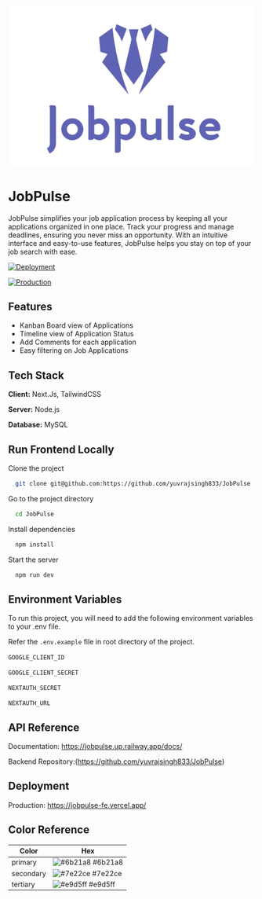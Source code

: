 
![Logo](https://github.com/yuvrajsingh833/JobPulse/blob/main/assets/logo.png)


# JobPulse

JobPulse simplifies your job application process by keeping all your applications organized in one place. Track your progress and manage deadlines, ensuring you never miss an opportunity. With an intuitive interface and easy-to-use features, JobPulse helps you stay on top of your job search with ease.



[![Deployment](https://img.shields.io/badge/Vercel-Success-green.svg)](https://choosealicense.com/licenses/mit/)

[![Production](https://img.shields.io/badge/Production-Released-green.svg)](https://opensource.org/licenses/)

## Features

- Kanban Board view of Applications
- Timeline view of Application Status
- Add Comments for each application
- Easy filtering on Job Applications


## Tech Stack

**Client:** Next.Js, TailwindCSS

**Server:** Node.js

**Database:** MySQL


## Run Frontend Locally

Clone the project

```bash
  git clone git@github.com:https://github.com/yuvrajsingh833/JobPulse
```

Go to the project directory

```bash
  cd JobPulse
```

Install dependencies

```bash
  npm install
```

Start the server

```bash
  npm run dev
```


## Environment Variables
To run this project, you will need to add the following environment variables to your .env file.

Refer the `.env.example` file in root directory of the project.


`GOOGLE_CLIENT_ID`

`GOOGLE_CLIENT_SECRET`

`NEXTAUTH_SECRET`

`NEXTAUTH_URL`

## API Reference

Documentation: https://jobpulse.up.railway.app/docs/

Backend Repository:(https://github.com/yuvrajsingh833/JobPulse)

## Deployment

Production: https://jobpulse-fe.vercel.app/

## Color Reference

| Color             | Hex                                                                |
| ----------------- | ------------------------------------------------------------------ |
| primary | ![#6b21a8](https://via.placeholder.com/10/6b21a8?text=+) #6b21a8 |
| secondary | ![#7e22ce](https://via.placeholder.com/10/7e22ce?text=+) #7e22ce |
| tertiary | ![#e9d5ff](https://via.placeholder.com/10/e9d5ff?text=+) #e9d5ff |


